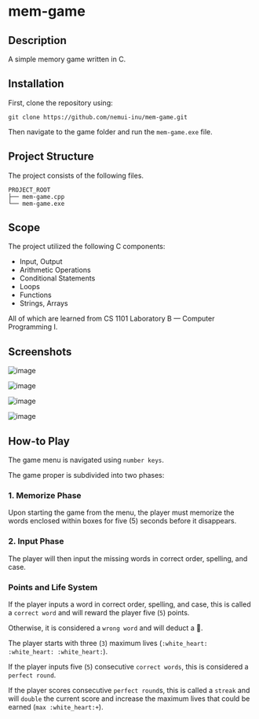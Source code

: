 # mem-game

## Description

A simple memory game written in C.

## Installation

First, clone the repository using:

```
git clone https://github.com/nemui-inu/mem-game.git
```

Then navigate to the game folder and run the `mem-game.exe` file.

## Project Structure

The project consists of the following files.

```
PROJECT_ROOT
├── mem-game.cpp               
└── mem-game.exe               
```

## Scope

The project utilized the following C components: 

-	Input, Output
-	Arithmetic Operations
-	Conditional Statements
-	Loops
-	Functions
-	Strings, Arrays

All of which are learned from CS 1101 Laboratory B — Computer Programming I.

## Screenshots

![image](https://user-images.githubusercontent.com/107972883/206701746-4a037c41-4217-471d-8532-d930735b3d55.png)

![image](https://user-images.githubusercontent.com/107972883/206702118-c7fa32ed-9498-40ce-aeee-918ba9660626.png)

![image](https://user-images.githubusercontent.com/107972883/206702161-32df85a8-e60f-4aa7-939d-7b1bad0d9961.png)

![image](https://user-images.githubusercontent.com/107972883/206702189-e86cdde2-2846-4896-b69d-08fd4608abcc.png)

## How-to Play

The game menu is navigated using `number keys`.

The game proper is subdivided into two phases:

### 1. Memorize Phase

Upon starting the game from the menu, the player must memorize the words enclosed within boxes for five (5) seconds before it disappears.

### 2. Input Phase

The player will then input the missing words in correct order, spelling, and case.

### Points and Life System

If the player inputs a word in correct order, spelling, and case, this is called a `correct word` and will reward the player five (`5`) points.

Otherwise, it is considered a `wrong word` and will deduct a :white_heart:.

The player starts with three (`3`) maximum lives (`:white_heart: :white_heart: :white_heart:`).

If the player inputs five (`5`) consecutive `correct words`, this is considered a `perfect round`.

If the player scores consecutive `perfect round`s, this is called a `streak` and will `double` the current score and increase the maximum lives that could be earned (`max :white_heart:+`).
